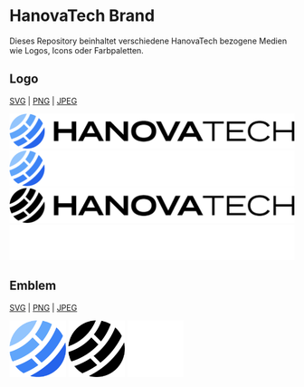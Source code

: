 # HanovaTech Brand

Dieses Repository beinhaltet verschiedene HanovaTech bezogene Medien wie Logos, Icons oder Farbpaletten.

## Logo

[SVG](https://github.com/hanovatech/brand/blob/main/logo/svg) | [PNG](https://github.com/hanovatech/brand/blob/main/logo/png) | [JPEG](https://github.com/hanovatech/brand/blob/main/logo/jpeg)

<img alt="HanovaTech Logo (Blue & Black)" src="https://raw.githubusercontent.com/hanovatech/brand/main/logo/png/1x/logo_blue_black_1x.png" />
<img alt="HanovaTech Logo (Blue & White)" src="https://raw.githubusercontent.com/hanovatech/brand/main/logo/png/1x/logo_blue_white_1x.png" />
<img alt="HanovaTech Logo (Black)" src="https://raw.githubusercontent.com/hanovatech/brand/main/logo/png/1x/logo_black_1x.png" />
<img alt="HanovaTech Logo (White)" src="https://raw.githubusercontent.com/hanovatech/brand/main/logo/png/1x/logo_white_1x.png" />

## Emblem

[SVG](https://github.com/hanovatech/brand/blob/main/emblem/svg) | [PNG](https://github.com/hanovatech/brand/blob/main/emblem/png) | [JPEG](https://github.com/hanovatech/brand/blob/main/emblem/jpeg)

<img alt="HanovaTech Emblem (Blue)" width="100" src="https://raw.githubusercontent.com/hanovatech/brand/main/emblem/png/1x/emblem_blue_1x.png" />
<img alt="HanovaTech Emblem (Black)" width="100" src="https://raw.githubusercontent.com/hanovatech/brand/main/emblem/png/1x/emblem_black_1x.png" />
<img alt="HanovaTech Emblem (White)" width="100" src="https://raw.githubusercontent.com/hanovatech/brand/main/emblem/png/1x/emblem_white_1x.png" />
